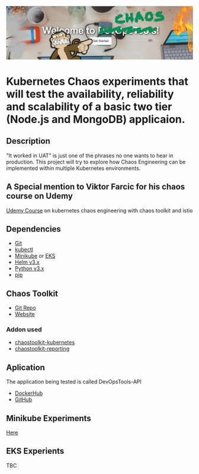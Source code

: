<img src="screenshoot.png" align="centre" />

# Kubernetes Chaos experiments that will test the availability, reliability and scalability of a basic two tier (Node.js and MongoDB) applicaion.

## Description
"It worked in UAT" is just one of the phrases no one wants to hear in production. This project will try to explore how Chaos Engineering can be implemented within multiple Kubernetes environments.

## A Special mention to Viktor Farcic for his chaos course on Udemy
[Udemy Course](https://www.udemy.com/course/kubernetes-chaos-engineering-with-chaos-toolkit-and-istio/) on kubernetes chaos engineering with chaos toolkit and istio

## Dependencies
- [Git](https://git-scm.com/)
- [kubectl](https://kubernetes.io/docs/tasks/tools/install-kubectl/)
- [Minikube](https://kubernetes.io/docs/tasks/tools/install-minikube/) or [EKS](https://eksctl.io/)
- [Helm v3.x](https://helm.sh/docs/intro/install/)
- [Python v3.x](https://www.python.org/downloads)
- [pip](https://pip.pypa.io/en/stable/installing)

##  Chaos Toolkit
- [Git Repo](https://github.com/chaostoolkit/chaostoolkit)
- [Website](https://chaostoolkit.org/)
### Addon used
- [chaostoolkit-kubernetes](https://github.com/chaostoolkit/chaostoolkit-kubernetes)
- [chaostoolkit-reporting](https://github.com/chaostoolkit/chaostoolkit-reporting)



## Aplication
The application being tested is called DevOpsTools-API
- [DockerHub](https://hub.docker.com/repository/docker/gashers82/devops-tools-api)
- [GitHub](https://github.com/GlenAshwood/DevOpsTools-API)

## Minikube Experiments
[Here](https://github.com/GlenAshwood/chaos-demo/tree/master/minikube)

## EKS Experients
TBC


